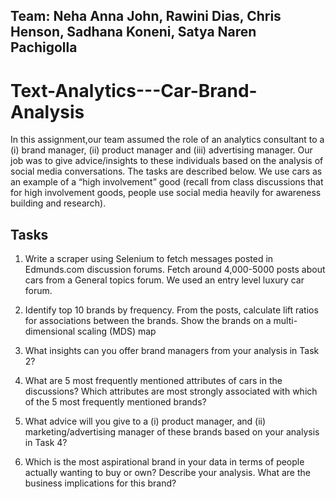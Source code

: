 ## Team: Neha Anna John, Rawini Dias, Chris Henson, Sadhana Koneni, Satya Naren Pachigolla

# Text-Analytics---Car-Brand-Analysis

In this assignment,our team assumed the role of an analytics consultant to a (i) brand manager, (ii) product manager and (iii) advertising manager. Our job was to give advice/insights to these individuals based on the analysis of social media conversations. The tasks are described below. We use cars as an example of a “high involvement” good (recall from class discussions that for high involvement goods, people use social media heavily for awareness building and research). 

## Tasks

1. Write a scraper using Selenium to fetch messages posted in Edmunds.com discussion forums. Fetch around 4,000-5000 posts about cars from a General topics forum. We used an entry level luxury car forum.

2. Identify top 10 brands by frequency. From the posts, calculate lift ratios for associations between the brands. Show the brands on a multi-dimensional scaling (MDS) map 

3. What insights can you offer brand managers from your analysis in Task 2?

4. What are 5 most frequently mentioned attributes of cars in the discussions? Which attributes are most strongly associated with which of the 5 most frequently mentioned brands? 

5. What advice will you give to a (i) product manager, and (ii) marketing/advertising manager of these brands based on your analysis in Task 4? 

6. Which is the most aspirational brand in your data in terms of people actually wanting to buy or own? Describe your analysis. What are the business implications for this brand?
